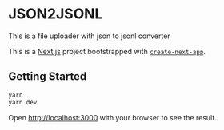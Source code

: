 # JSON2JSONL

This is a file uploader with json to jsonl converter

This is a [Next.js](https://nextjs.org/) project bootstrapped with [`create-next-app`](https://github.com/vercel/next.js/tree/canary/packages/create-next-app).

## Getting Started

```bash
yarn
yarn dev
```

Open [http://localhost:3000](http://localhost:3000) with your browser to see the result.
